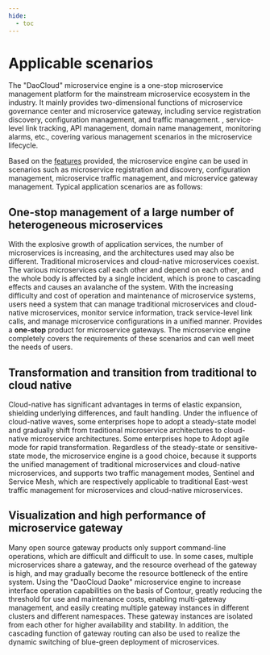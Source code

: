 ```yaml
---
hide:
  - toc
---
```


# Applicable scenarios

The "DaoCloud" microservice engine is a one-stop microservice management platform for the mainstream microservice ecosystem in the industry. It mainly provides two-dimensional functions of microservice governance center and microservice gateway, including service registration discovery, configuration management, and traffic management. , service-level link tracking, API management, domain name management, monitoring alarms, etc., covering various management scenarios in the microservice lifecycle.

Based on the [features](features.md) provided, the microservice engine can be used in scenarios such as microservice registration and discovery, configuration management, microservice traffic management, and microservice gateway management. Typical application scenarios are as follows:

## One-stop management of a large number of heterogeneous microservices

With the explosive growth of application services, the number of microservices is increasing, and the architectures used may also be different. Traditional microservices and cloud-native microservices coexist. The various microservices call each other and depend on each other, and the whole body is affected by a single incident, which is prone to cascading effects and causes an avalanche of the system. With the increasing difficulty and cost of operation and maintenance of microservice systems, users need a system that can manage traditional microservices and cloud-native microservices, monitor service information, track service-level link calls, and manage microservice configurations in a unified manner. Provides a **one-stop** product for microservice gateways. The microservice engine completely covers the requirements of these scenarios and can well meet the needs of users.

## Transformation and transition from traditional to cloud native

Cloud-native has significant advantages in terms of elastic expansion, shielding underlying differences, and fault handling. Under the influence of cloud-native waves, some enterprises hope to adopt a steady-state model and gradually shift from traditional microservice architectures to cloud-native microservice architectures. Some enterprises hope to Adopt agile mode for rapid transformation. Regardless of the steady-state or sensitive-state mode, the microservice engine is a good choice, because it supports the unified management of traditional microservices and cloud-native microservices, and supports two traffic management modes, Sentinel and Service Mesh, which are respectively applicable to traditional East-west traffic management for microservices and cloud-native microservices.

## Visualization and high performance of microservice gateway

Many open source gateway products only support command-line operations, which are difficult and difficult to use. In some cases, multiple microservices share a gateway, and the resource overhead of the gateway is high, and may gradually become the resource bottleneck of the entire system. Using the "DaoCloud Daoke" microservice engine to increase interface operation capabilities on the basis of Contour, greatly reducing the threshold for use and maintenance costs, enabling multi-gateway management, and easily creating multiple gateway instances in different clusters and different namespaces. These gateway instances are isolated from each other for higher availability and stability. In addition, the cascading function of gateway routing can also be used to realize the dynamic switching of blue-green deployment of microservices.